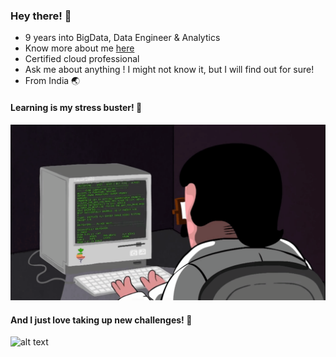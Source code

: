 ### Hey there! :wave:

- 9 years into BigData, Data Engineer & Analytics
- Know more about me [here](https://drive.google.com/file/d/1FTjol-7ujeebyiyAREs8W3kBsln_Pxgl/view?usp=sharing) 
- Certified cloud professional
- Ask me about anything ! I might not know it, but I will find out for sure!
- From India :earth_asia:

#### Learning is my stress buster! :book:

![alt text](https://github.com/bibinnahas/bibinnahas/blob/main/programming.gif)

#### And I just love taking up new challenges! :heartbeat:
![alt text]()
